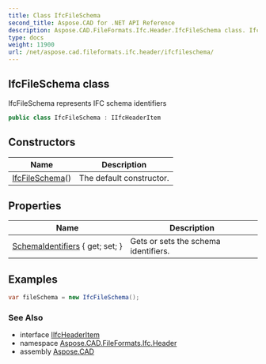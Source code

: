 ```yaml
---
title: Class IfcFileSchema
second_title: Aspose.CAD for .NET API Reference
description: Aspose.CAD.FileFormats.Ifc.Header.IfcFileSchema class. IfcFileSchema represents IFC schema identifiers
type: docs
weight: 11900
url: /net/aspose.cad.fileformats.ifc.header/ifcfileschema/
---
```

## IfcFileSchema class

IfcFileSchema represents IFC schema identifiers

```csharp
public class IfcFileSchema : IIfcHeaderItem
```

## Constructors

| Name | Description |
| --- | --- |
| [IfcFileSchema](ifcfileschema/)() | The default constructor. |

## Properties

| Name | Description |
| --- | --- |
| [SchemaIdentifiers](../../aspose.cad.fileformats.ifc.header/ifcfileschema/schemaidentifiers/) { get; set; } | Gets or sets the schema identifiers. |

## Examples

```csharp
var fileSchema = new IfcFileSchema();    
```

### See Also

* interface [IIfcHeaderItem](../iifcheaderitem/)
* namespace [Aspose.CAD.FileFormats.Ifc.Header](../../aspose.cad.fileformats.ifc.header/)
* assembly [Aspose.CAD](../../)


